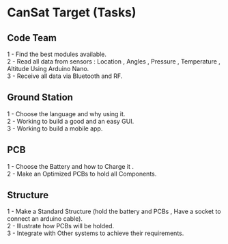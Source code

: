 # CanSat Target (Tasks)

## Code Team
   1 - Find the best modules available.<br/>
   2 - Read all data from sensors : Location , Angles , Pressure , Temperature , Altitude Using Arduino Nano.<br/>
   3 - Receive all data via Bluetooth and RF.<br/>
## Ground Station 
   1 - Choose the language and why using it.<br/>
   2 - Working to build a good and an easy GUI.<br/>
   3 - Working to build a mobile app.<br/>
## PCB
   1 - Choose the Battery and how to Charge it .<br/>
   2 - Make an Optimized PCBs to hold all Components.<br/>
## Structure
   1 - Make a Standard Structure (hold the battery and PCBs , Have a socket to connect an arduino cable).<br/>
   2 - Illustrate how PCBs will be holded.<br/>
   3 - Integrate with Other systems to achieve their requirements.<br/>
